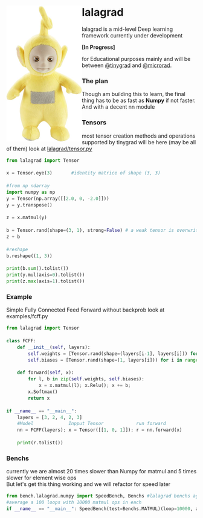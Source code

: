 <img style="float: left" src=./lalagrad/utils/img/lala.jpeg alt=drawing width=200/>
<b><h1>lalagrad</h1></b> lalagrad is a mid-level Deep learning framework currently under development<br> 

<b>[In Progress]</b>


for Educational purposes mainly and will be between [@tinygrad](https://github.com/tinygrad/tinygrad) and [@microrad](https://github.com/karpathy/micrograd).

<h3><b>The plan</b></h3>
Though am building this to learn, the final thing has to be as fast as <b>Numpy</b> if not faster.
And with a decent nn module<br>

<h3><b>Tensors</b></h3>

most tensor creation methods and operations supported by tinygrad will be here (may be all of them) look at [lalagrad/tensor.py](https://github.com/leulshawel/lalagrad/blob/main/lalagrad/tensor.py)

```python
from lalagrad import Tensor

x = Tensor.eye(3)       #identity matrice of shape (3, 3)

#from np ndarray
import numpy as np
y = Tensor(np.array([[2.0, 0, -2.0]]))
y = y.transpose()

z = x.matmul(y)

b = Tensor.rand(shape=(3, 1), strong=False) # a weak tensor is overwritten by operaions
z + b

#reshape
b.reshape((1, 3))    

print(b.sum().tolist())
print(y.mul(axis=0).tolist())
print(z.max(axis=1).tolist())  
```

<h3><b>Example</b></h3>

Simple Fully Connected Feed Forward without backprob  look at examples/fcff.py

```python
from lalagrad import Tensor

class FCFF:
    def __init__(self, layers):
        self.weights = [Tensor.rand(shape=(layers[i-1], layers[i])) for i in range(1, len(layers))]
        self.biases = [Tensor.rand(shape=(1, layers[i])) for i in range(1, len(layers))]
        
    def forward(self, x):
        for l, b in zip(self.weights, self.biases):
            x = x.matmul(l); x.Relu(); x += b;
        x.Softmax()
        return x
    
if __name__ == "__main__":
    layers = [3, 2, 4, 2, 3]    
    #Model             Inpput Tensor            run forward
    nn = FCFF(layers); x = Tensor([[1, 0, 1]]); r = nn.forward(x)
    
    print(r.tolist()) 
``` 


<h3><b>Benchs</b></h3>

currently we are almost 20 times slower than Numpy for matmul and 5 times slower for element wise ops<br>
But let's get this thing working and we will refactor for speed later

```python
from bench.lalagrad.numpy import SpeedBench, Benchs #lalagrad benchs against numpy
#average a 100 loops with 10000 matmul ops in each
if __name__ == "__main__": SpeedBench(test=Benchs.MATMUL)(loop=10000, avg=100)  
```
